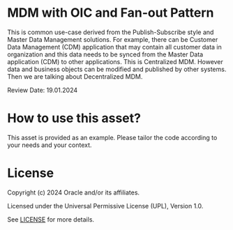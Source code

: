 # MDM with OIC and Fan-out Pattern
 
This is common use-case derived from the Publish-Subscribe style and Master Data Management solutions. For example, there can be Customer Data Management (CDM) application that may contain all customer data in organization and this data needs to be synced from the Master Data application (CDM) to other applications. This is Centralized MDM. However data and business objects can be modified and published by other systems. Then we are talking about Decentralized MDM.

Review Date: 19.01.2024

# How to use this asset?
 
This asset is provided as an example. Please tailor the code according to your needs and your context.
 
# License

Copyright (c) 2024 Oracle and/or its affiliates.

Licensed under the Universal Permissive License (UPL), Version 1.0.

See [LICENSE](https://github.com/oracle-devrel/technology-engineering/blob/main/LICENSE) for more details.
